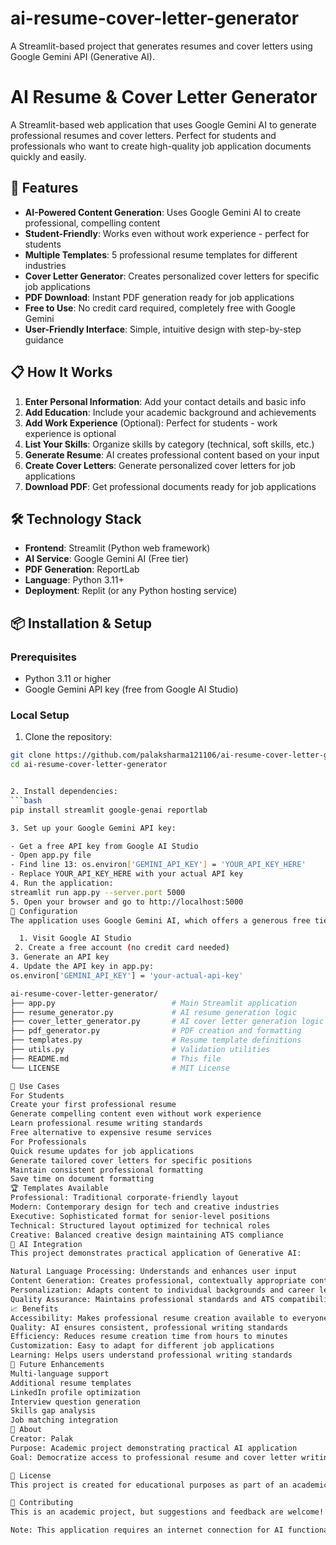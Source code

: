 # ai-resume-cover-letter-generator
A Streamlit-based project that generates resumes and cover letters using Google Gemini API (Generative AI).
# AI Resume & Cover Letter Generator

A Streamlit-based web application that uses Google Gemini AI to generate professional resumes and cover letters. Perfect for students and professionals who want to create high-quality job application documents quickly and easily.

## 🌟 Features

- **AI-Powered Content Generation**: Uses Google Gemini AI to create professional, compelling content
- **Student-Friendly**: Works even without work experience - perfect for students  
- **Multiple Templates**: 5 professional resume templates for different industries
- **Cover Letter Generator**: Creates personalized cover letters for specific job applications
- **PDF Download**: Instant PDF generation ready for job applications
- **Free to Use**: No credit card required, completely free with Google Gemini
- **User-Friendly Interface**: Simple, intuitive design with step-by-step guidance

## 📋 How It Works

1. **Enter Personal Information**: Add your contact details and basic info
2. **Add Education**: Include your academic background and achievements  
3. **Add Work Experience** (Optional): Perfect for students - work experience is optional
4. **List Your Skills**: Organize skills by category (technical, soft skills, etc.)
5. **Generate Resume**: AI creates professional content based on your input
6. **Create Cover Letters**: Generate personalized cover letters for job applications 
7. **Download PDF**: Get professional documents ready for job applications

## 🛠️ Technology Stack

- **Frontend**: Streamlit (Python web framework)
- **AI Service**: Google Gemini AI (Free tier)
- **PDF Generation**: ReportLab  
- **Language**: Python 3.11+
- **Deployment**: Replit (or any Python hosting service)

## 📦 Installation & Setup

### Prerequisites
- Python 3.11 or higher
- Google Gemini API key (free from Google AI Studio)

### Local Setup

1. Clone the repository:
```bash
git clone https://github.com/palaksharma121106/ai-resume-cover-letter-generator.git
cd ai-resume-cover-letter-generator


2. Install dependencies:
```bash
pip install streamlit google-genai reportlab

3. Set up your Google Gemini API key:

- Get a free API key from Google AI Studio
- Open app.py file
- Find line 13: os.environ['GEMINI_API_KEY'] = 'YOUR_API_KEY_HERE'
- Replace YOUR_API_KEY_HERE with your actual API key
4. Run the application:
streamlit run app.py --server.port 5000
5. Open your browser and go to http://localhost:5000
🔧 Configuration
The application uses Google Gemini AI, which offers a generous free tier. To set up:

  1. Visit Google AI Studio
 2. Create a free account (no credit card needed)
3. Generate an API key
4. Update the API key in app.py:
os.environ['GEMINI_API_KEY'] = 'your-actual-api-key'

ai-resume-cover-letter-generator/
├── app.py                          # Main Streamlit application
├── resume_generator.py             # AI resume generation logic
├── cover_letter_generator.py       # AI cover letter generation logic
├── pdf_generator.py                # PDF creation and formatting
├── templates.py                    # Resume template definitions
├── utils.py                        # Validation utilities
├── README.md                       # This file
└── LICENSE                         # MIT License

🎯 Use Cases
For Students
Create your first professional resume
Generate compelling content even without work experience
Learn professional resume writing standards
Free alternative to expensive resume services
For Professionals
Quick resume updates for job applications
Generate tailored cover letters for specific positions
Maintain consistent professional formatting
Save time on document formatting
🏆 Templates Available
Professional: Traditional corporate-friendly layout
Modern: Contemporary design for tech and creative industries
Executive: Sophisticated format for senior-level positions
Technical: Structured layout optimized for technical roles
Creative: Balanced creative design maintaining ATS compliance
🤖 AI Integration
This project demonstrates practical application of Generative AI:

Natural Language Processing: Understands and enhances user input
Content Generation: Creates professional, contextually appropriate content
Personalization: Adapts content to individual backgrounds and career levels
Quality Assurance: Maintains professional standards and ATS compatibility
📈 Benefits
Accessibility: Makes professional resume creation available to everyone
Quality: AI ensures consistent, professional writing standards
Efficiency: Reduces resume creation time from hours to minutes
Customization: Easy to adapt for different job applications
Learning: Helps users understand professional writing standards
🔮 Future Enhancements
Multi-language support
Additional resume templates
LinkedIn profile optimization
Interview question generation
Skills gap analysis
Job matching integration
👤 About
Creator: Palak
Purpose: Academic project demonstrating practical AI application
Goal: Democratize access to professional resume and cover letter writing

📄 License
This project is created for educational purposes as part of an academic submission.

🤝 Contributing
This is an academic project, but suggestions and feedback are welcome!

Note: This application requires an internet connection for AI functionality. All user data is processed in-session and not permanently stored, ensuring privacy and security.
